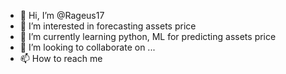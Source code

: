 - 👋 Hi, I’m @Rageus17
- 👀 I’m interested in forecasting assets price
- 🌱 I’m currently learning python, ML for predicting assets price
- 💞️ I’m looking to collaborate on ...
- 📫 How to reach me

<!---
Rageus17/Rageus17 is a ✨ special ✨ repository because its `README.md` (this file) appears on your GitHub profile.
You can click the Preview link to take a look at your changes.
--->

